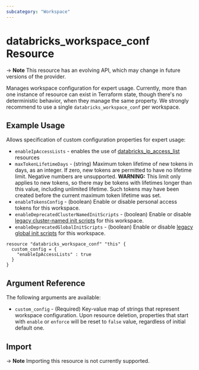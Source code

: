 ```yaml
---
subcategory: "Workspace"
---
```

# databricks_workspace_conf Resource

-> **Note** This resource has an evolving API, which may change in future versions of the provider.

Manages workspace configuration for expert usage. Currently, more than one instance of resource can exist in Terraform state, though there's no deterministic behavior, when they manage the same property. We strongly recommend to use a single `databricks_workspace_conf` per workspace.

## Example Usage

Allows specification of custom configuration properties for expert usage:

 * `enableIpAccessLists` - enables the use of [databricks_ip_access_list](ip_access_list.md) resources
 * `maxTokenLifetimeDays` - (string) Maximum token lifetime of new tokens in days, as an integer. If zero, new tokens are permitted to have no lifetime limit. Negative numbers are unsupported. **WARNING:** This limit only applies to new tokens, so there may be tokens with lifetimes longer than this value, including unlimited lifetime. Such tokens may have been created before the current maximum token lifetime was set. 
 * `enableTokensConfig` - (boolean) Enable or disable personal access tokens for this workspace.
 * `enableDeprecatedClusterNamedInitScripts` - (boolean) Enable or disable [legacy cluster-named init scripts](https://docs.databricks.com/clusters/init-scripts.html#disable-legacy-cluster-named-init-scripts-for-a-workspace) for this workspace.
 * `enableDeprecatedGlobalInitScripts` - (boolean) Enable or disable [legacy global init scripts](https://docs.databricks.com/clusters/init-scripts.html#migrate-legacy-scripts) for this workspace.

```hcl
resource "databricks_workspace_conf" "this" {
  custom_config = {
    "enableIpAccessLists" : true
  }
}
```

## Argument Reference

The following arguments are available:

* `custom_config` - (Required) Key-value map of strings that represent workspace configuration. Upon resource deletion, properties that start with `enable` or `enforce` will be reset to `false` value, regardless of initial default one.

## Import

-> **Note** Importing this resource is not currently supported.
